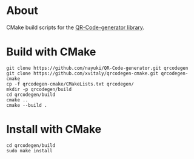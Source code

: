 # About

CMake build scripts for the [QR-Code-generator library](https://github.com/nayuki/QR-Code-generator).

# Build with CMake

```
git clone https://github.com/nayuki/QR-Code-generator.git qrcodegen
git clone https://github.com/xvitaly/qrcodegen-cmake.git qrcodegen-cmake
cp -f qrcodegen-cmake/CMakeLists.txt qrcodegen/
mkdir -p qrcodegen/build
cd qrcodegen/build
cmake ..
cmake --build .
```

# Install with CMake

```
cd qrcodegen/build
sudo make install
```
